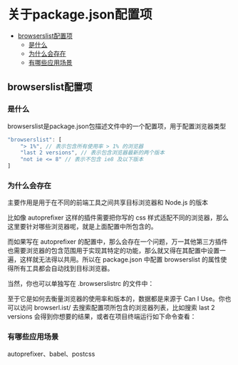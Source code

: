 # 关于package.json配置项

<!-- TOC -->

- [browserslist配置项](#browserslist配置项)
  - [是什么](#是什么)
  - [为什么会存在](#为什么会存在)
  - [有哪些应用场景](#有哪些应用场景)

<!-- /TOC -->

## browserslist配置项

### 是什么

browserslist是package.json包描述文件中的一个配置项，用于配置浏览器类型

```js
"browserslist": [
    "> 1%", // 表示包含所有使用率 > 1% 的浏览器
    "last 2 versions", // 表示包含浏览器最新的两个版本
    "not ie <= 8" // 表示不包含 ie8 及以下版本
]
```

### 为什么会存在

主要作用是用于在不同的前端工具之间共享目标浏览器和 Node.js 的版本

比如像 autoprefixer 这样的插件需要把你写的 css 样式适配不同的浏览器，那么这里要针对哪些浏览器呢，就是上面配置中所包含的。

而如果写在 autoprefixer 的配置中，那么会存在一个问题，万一其他第三方插件也需要浏览器的包含范围用于实现其特定的功能，那么就又得在其配置中设置一遍，这样就无法得以共用。所以在 package.json 中配置 browserslist 的属性使得所有工具都会自动找到目标浏览器。

当然，你也可以单独写在 .browserslistrc 的文件中：

至于它是如何去衡量浏览器的使用率和版本的，数据都是来源于 Can I Use。你也可以访问 browserl.ist/ 去搜索配置项所包含的浏览器列表，比如搜索 last 2 versions 会得到你想要的结果，或者在项目终端运行如下命令查看：

### 有哪些应用场景

autoprefixer、babel、postcss
